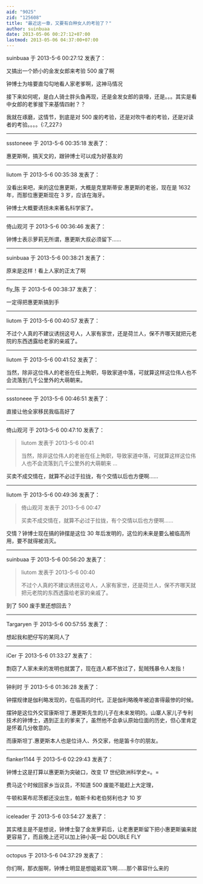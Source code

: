 ```yaml
---
aid: "9025"
zid: "125608"
title: "最近这一章，又要有白种女人的考验了？"
author: suinbuaa
date: 2013-05-06 00:27:12+07:00
lastmod: 2013-05-06 04:37:00+07:00
---
```


suinbuaa 于 2013-5-6 00:27:12 发表了：

又搞出一个娇小的金发女郎来考验 500 废了啊

钟博士为啥要直勾勾地看人家老爹啊，这神马情况

接下来如何呢，是白人骑士胖头鱼再现，还是金发女郎的哀嚎，还是。。。其实是看中女郎的老爹接下来基情四射？？

我就在琢磨，这情节，到底是对 500 废的考验，还是对吹牛者的考验，还是对读者的考验。。。。{:7_227:}

---

ssstoneee 于 2013-5-6 00:35:18 发表了：

惠更斯啊，搞天文的，跟钟博士可以成为好基友的

---

liutom 于 2013-5-6 00:35:38 发表了：

没看出来吧，来的这位惠更斯，大概是克里斯蒂安.惠更斯的老爸，现在是 1632 年，而那位惠更斯现在 3 岁，应该在海牙。

钟博士大概要诱拐未来著名科学家了。

---

倚山观河 于 2013-5-6 00:36:46 发表了：

钟博士表示萝莉无所谓，惠更斯大叔必须留下……

---

suinbuaa 于 2013-5-6 00:38:21 发表了：

原来是这样！看上人家的正太了啊

---

fly\_陈 于 2013-5-6 00:38:37 发表了：

一定得把惠更斯搞到手

---

liutom 于 2013-5-6 00:40:57 发表了：

不过个人真的不建议诱拐这号人，人家有家世，还是荷兰人，保不齐哪天就把元老院的东西透露给老家的亲戚了。

---

liutom 于 2013-5-6 00:41:52 发表了：

当然，除非这位伟人的老爸在任上殉职，导致家道中落，可就算这样这位伟人也不会流落到几千公里外的大萌朝来。

---

ssstoneee 于 2013-5-6 00:46:51 发表了：

直接让他全家移民我临高好了

---

倚山观河 于 2013-5-6 00:47:10 发表了：

> liutom 发表于 2013-5-6 00:41
>
> 当然，除非这位伟人的老爸在任上殉职，导致家道中落，可就算这样这位伟人也不会流落到几千公里外的大萌朝来 ...

买卖不成交情在，就算不必过于拉拢，有个交情以后也方便啊……

---

liutom 于 2013-5-6 00:49:36 发表了：

> 倚山观河 发表于 2013-5-6 00:47
>
> 买卖不成交情在，就算不必过于拉拢，有个交情以后也方便啊……

交情？钟博士现在搞的钟摆是这位 30 年后发明的，这位的未来是要么被临高所用，要不就得被消灭。

---

suinbuaa 于 2013-5-6 00:56:20 发表了：

> liutom 发表于 2013-5-6 00:40
>
> 不过个人真的不建议诱拐这号人，人家有家世，还是荷兰人，保不齐哪天就把元老院的东西透露给老家的亲戚了。

到了 500 废手里还想回去？

---

Targaryen 于 2013-5-6 00:57:55 发表了：

想起我和肥仔写的某同人了

---

iCer 于 2013-5-6 01:33:27 发表了：

剽窃了人家未来的发明也就罢了，现在连人都不放过了，髭贼残暴令人发指！

---

钟利时 于 2013-5-6 01:36:28 发表了：

钟摆规律是伽利略发现的，在临高的时代，正是伽利略晚年被迫害得最惨的时候。

摆钟是这位外交官康斯坦丁.惠更斯先生的儿子在未来发明的。山寨人家儿子专利技术的钟博士，遇到正主的爹来了，虽然他不会承认原始位面的历史，但心里肯定是怀着几分敬意的。

而康斯坦丁.惠更斯本人也是位诗人、外交家，他是笛卡尔的朋友。

---

flanker1144 于 2013-5-6 02:29:43 发表了：

钟博士这是打算以惠更斯为突破口，改变 17 世纪欧洲科学史=。=

费马这个时候回家乡当议员，不知道 500 废能不能赶上大定理，

牛顿和莱布尼茨都还没出生，帕斯卡和老伯努利也才 10 岁

---

iceleader 于 2013-5-6 03:54:27 发表了：

其实楼主是不是想说，钟博士娶了金发萝莉后，让老惠更斯留下把小惠更斯骗来就更容易了，而且晚上还可以加上钟小英一起 DOUBLE FLY

---

octopus 于 2013-5-6 04:37:29 发表了：

你们啊，那衣服啊，钟博士明显是想姐弟双飞啊……那个慕容什么来的

---
